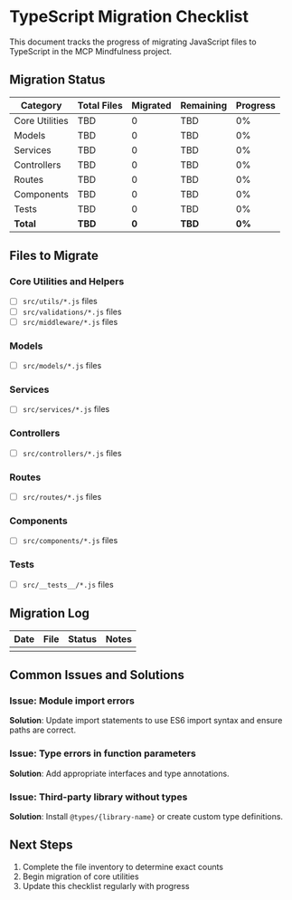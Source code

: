 # TypeScript Migration Checklist

This document tracks the progress of migrating JavaScript files to TypeScript in the MCP Mindfulness project.

## Migration Status

| Category | Total Files | Migrated | Remaining | Progress |
|----------|-------------|----------|-----------|----------|
| Core Utilities | TBD | 0 | TBD | 0% |
| Models | TBD | 0 | TBD | 0% |
| Services | TBD | 0 | TBD | 0% |
| Controllers | TBD | 0 | TBD | 0% |
| Routes | TBD | 0 | TBD | 0% |
| Components | TBD | 0 | TBD | 0% |
| Tests | TBD | 0 | TBD | 0% |
| **Total** | **TBD** | **0** | **TBD** | **0%** |

## Files to Migrate

### Core Utilities and Helpers
- [ ] `src/utils/*.js` files
- [ ] `src/validations/*.js` files
- [ ] `src/middleware/*.js` files

### Models
- [ ] `src/models/*.js` files

### Services
- [ ] `src/services/*.js` files

### Controllers
- [ ] `src/controllers/*.js` files

### Routes
- [ ] `src/routes/*.js` files

### Components
- [ ] `src/components/*.js` files

### Tests
- [ ] `src/__tests__/*.js` files

## Migration Log

| Date | File | Status | Notes |
|------|------|--------|-------|
| | | | |

## Common Issues and Solutions

### Issue: Module import errors
**Solution**: Update import statements to use ES6 import syntax and ensure paths are correct.

### Issue: Type errors in function parameters
**Solution**: Add appropriate interfaces and type annotations.

### Issue: Third-party library without types
**Solution**: Install `@types/{library-name}` or create custom type definitions.

## Next Steps

1. Complete the file inventory to determine exact counts
2. Begin migration of core utilities
3. Update this checklist regularly with progress 